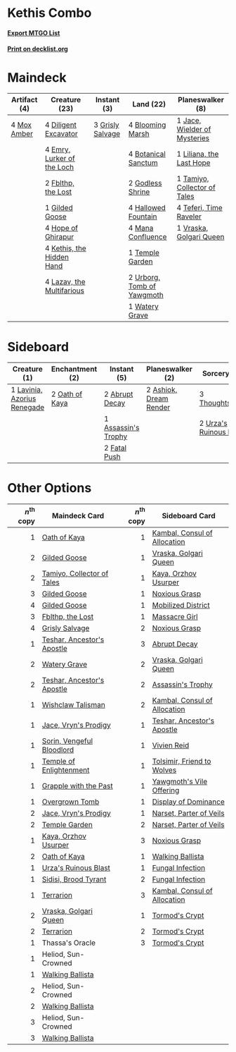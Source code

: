 # Kethis Combo

#### [Export MTGO List](../collection/Kethis%20Combo/Kethis%20Combo.txt)
#### [Print on decklist.org](http://decklist.org/?deckmain=4%09Blooming%20Marsh%0A4%09Botanical%20Sanctum%0A4%09Diligent%20Excavator%0A4%09Emry,%20Lurker%20of%20the%20Loch%0A2%09Fblthp,%20the%20Lost%0A1%09Gilded%20Goose%0A2%09Godless%20Shrine%0A3%09Grisly%20Salvage%0A4%09Hallowed%20Fountain%0A4%09Hope%20of%20Ghirapur%0A1%09Jace,%20Wielder%20of%20Mysteries%0A4%09Kethis,%20the%20Hidden%20Hand%0A4%09Lazav,%20the%20Multifarious%0A1%09Liliana,%20the%20Last%20Hope%0A4%09Mana%20Confluence%0A4%09Mox%20Amber%0A1%09Tamiyo,%20Collector%20of%20Tales%0A4%09Teferi,%20Time%20Raveler%0A1%09Temple%20Garden%0A2%09Urborg,%20Tomb%20of%20Yawgmoth%0A1%09Vraska,%20Golgari%20Queen%0A1%09Watery%20Grave&deckside=2%09Abrupt%20Decay%0A2%09Ashiok,%20Dream%20Render%0A1%09Assassin's%20Trophy%0A2%09Fatal%20Push%0A1%09Lavinia,%20Azorius%20Renegade%0A2%09Oath%20of%20Kaya%0A3%09Thoughtseize%0A2%09Urza's%20Ruinous%20Blast)
# Maindeck

|                                     Artifact (4)                                     |                                            Creature (23)                                            |                                        Instant (3)                                        |                                              Land (22)                                              |                                           Planeswalker (8)                                            |
|--------------------------------------------------------------------------------------|-----------------------------------------------------------------------------------------------------|-------------------------------------------------------------------------------------------|-----------------------------------------------------------------------------------------------------|-------------------------------------------------------------------------------------------------------|
|4 [Mox Amber](http://gatherer.wizards.com/Pages/Card/Details.aspx?multiverseid=443112)|4 [Diligent Excavator](http://gatherer.wizards.com/Pages/Card/Details.aspx?multiverseid=442939)      |3 [Grisly Salvage](http://gatherer.wizards.com/Pages/Card/Details.aspx?multiverseid=405253)|4 [Blooming Marsh](http://gatherer.wizards.com/Pages/Card/Details.aspx?multiverseid=417816)          |1 [Jace, Wielder of Mysteries](http://gatherer.wizards.com/Pages/Card/Details.aspx?multiverseid=460981)|
|                                                                                      |4 [Emry, Lurker of the Loch](http://gatherer.wizards.com/Pages/Card/Details.aspx?multiverseid=473005)|                                                                                           |4 [Botanical Sanctum](http://gatherer.wizards.com/Pages/Card/Details.aspx?multiverseid=417817)       |1 [Liliana, the Last Hope](http://gatherer.wizards.com/Pages/Card/Details.aspx?multiverseid=414388)    |
|                                                                                      |2 [Fblthp, the Lost](http://gatherer.wizards.com/Pages/Card/Details.aspx?multiverseid=460977)        |                                                                                           |2 [Godless Shrine](http://gatherer.wizards.com/Pages/Card/Details.aspx?multiverseid=405099)          |1 [Tamiyo, Collector of Tales](http://gatherer.wizards.com/Pages/Card/Details.aspx?multiverseid=461147)|
|                                                                                      |1 [Gilded Goose](http://gatherer.wizards.com/Pages/Card/Details.aspx?multiverseid=473122)            |                                                                                           |4 [Hallowed Fountain](http://gatherer.wizards.com/Pages/Card/Details.aspx?multiverseid=97071)        |4 [Teferi, Time Raveler](http://gatherer.wizards.com/Pages/Card/Details.aspx?multiverseid=461148)      |
|                                                                                      |4 [Hope of Ghirapur](http://gatherer.wizards.com/Pages/Card/Details.aspx?multiverseid=423821)        |                                                                                           |4 [Mana Confluence](http://gatherer.wizards.com/Pages/Card/Details.aspx?multiverseid=409573)         |1 [Vraska, Golgari Queen](http://gatherer.wizards.com/Pages/Card/Details.aspx?multiverseid=452963)     |
|                                                                                      |4 [Kethis, the Hidden Hand](http://gatherer.wizards.com/Pages/Card/Details.aspx?multiverseid=466965) |                                                                                           |1 [Temple Garden](http://gatherer.wizards.com/Pages/Card/Details.aspx?multiverseid=405112)           |                                                                                                       |
|                                                                                      |4 [Lazav, the Multifarious](http://gatherer.wizards.com/Pages/Card/Details.aspx?multiverseid=452934) |                                                                                           |2 [Urborg, Tomb of Yawgmoth](http://gatherer.wizards.com/Pages/Card/Details.aspx?multiverseid=383425)|                                                                                                       |
|                                                                                      |                                                                                                     |                                                                                           |1 [Watery Grave](http://gatherer.wizards.com/Pages/Card/Details.aspx?multiverseid=405114)            |                                                                                                       |


# Sideboard

|                                             Creature (1)                                             |                                     Enchantment (2)                                     |                                         Instant (5)                                          |                                        Planeswalker (2)                                         |                                           Sorcery (5)                                           |
|------------------------------------------------------------------------------------------------------|-----------------------------------------------------------------------------------------|----------------------------------------------------------------------------------------------|-------------------------------------------------------------------------------------------------|-------------------------------------------------------------------------------------------------|
|1 [Lavinia, Azorius Renegade](http://gatherer.wizards.com/Pages/Card/Details.aspx?multiverseid=457333)|2 [Oath of Kaya](http://gatherer.wizards.com/Pages/Card/Details.aspx?multiverseid=461136)|2 [Abrupt Decay](http://gatherer.wizards.com/Pages/Card/Details.aspx?multiverseid=456061)     |2 [Ashiok, Dream Render](http://gatherer.wizards.com/Pages/Card/Details.aspx?multiverseid=461155)|3 [Thoughtseize](http://gatherer.wizards.com/Pages/Card/Details.aspx?multiverseid=438676)        |
|                                                                                                      |                                                                                         |1 [Assassin's Trophy](http://gatherer.wizards.com/Pages/Card/Details.aspx?multiverseid=452902)|                                                                                                 |2 [Urza's Ruinous Blast](http://gatherer.wizards.com/Pages/Card/Details.aspx?multiverseid=442927)|
|                                                                                                      |                                                                                         |2 [Fatal Push](http://gatherer.wizards.com/Pages/Card/Details.aspx?multiverseid=423724)       |                                                                                                 |                                                                                                 |


# Other Options

|*n*<sup>th</sup> copy|                                            Maindeck Card                                            |*n*<sup>th</sup> copy|                                            Sideboard Card                                             |
|--------------------:|-----------------------------------------------------------------------------------------------------|--------------------:|-------------------------------------------------------------------------------------------------------|
|                    1|[Oath of Kaya](http://gatherer.wizards.com/Pages/Card/Details.aspx?multiverseid=461136)              |                    1|[Kambal, Consul of Allocation](http://gatherer.wizards.com/Pages/Card/Details.aspx?multiverseid=417756)|
|                    2|[Gilded Goose](http://gatherer.wizards.com/Pages/Card/Details.aspx?multiverseid=473122)              |                    1|[Vraska, Golgari Queen](http://gatherer.wizards.com/Pages/Card/Details.aspx?multiverseid=452963)       |
|                    2|[Tamiyo, Collector of Tales](http://gatherer.wizards.com/Pages/Card/Details.aspx?multiverseid=461147)|                    1|[Kaya, Orzhov Usurper](http://gatherer.wizards.com/Pages/Card/Details.aspx?multiverseid=460129)        |
|                    3|[Gilded Goose](http://gatherer.wizards.com/Pages/Card/Details.aspx?multiverseid=473122)              |                    1|[Noxious Grasp](http://gatherer.wizards.com/Pages/Card/Details.aspx?multiverseid=466864)               |
|                    4|[Gilded Goose](http://gatherer.wizards.com/Pages/Card/Details.aspx?multiverseid=473122)              |                    1|[Mobilized District](http://gatherer.wizards.com/Pages/Card/Details.aspx?multiverseid=461176)          |
|                    3|[Fblthp, the Lost](http://gatherer.wizards.com/Pages/Card/Details.aspx?multiverseid=460977)          |                    1|[Massacre Girl](http://gatherer.wizards.com/Pages/Card/Details.aspx?multiverseid=461026)               |
|                    4|[Grisly Salvage](http://gatherer.wizards.com/Pages/Card/Details.aspx?multiverseid=405253)            |                    2|[Noxious Grasp](http://gatherer.wizards.com/Pages/Card/Details.aspx?multiverseid=466864)               |
|                    1|[Teshar, Ancestor's Apostle](http://gatherer.wizards.com/Pages/Card/Details.aspx?multiverseid=442924)|                    3|[Abrupt Decay](http://gatherer.wizards.com/Pages/Card/Details.aspx?multiverseid=456061)                |
|                    2|[Watery Grave](http://gatherer.wizards.com/Pages/Card/Details.aspx?multiverseid=405114)              |                    2|[Vraska, Golgari Queen](http://gatherer.wizards.com/Pages/Card/Details.aspx?multiverseid=452963)       |
|                    2|[Teshar, Ancestor's Apostle](http://gatherer.wizards.com/Pages/Card/Details.aspx?multiverseid=442924)|                    2|[Assassin's Trophy](http://gatherer.wizards.com/Pages/Card/Details.aspx?multiverseid=452902)           |
|                    1|[Wishclaw Talisman](http://gatherer.wizards.com/Pages/Card/Details.aspx?multiverseid=473072)         |                    2|[Kambal, Consul of Allocation](http://gatherer.wizards.com/Pages/Card/Details.aspx?multiverseid=417756)|
|                    1|[Jace, Vryn's Prodigy](http://gatherer.wizards.com/Pages/Card/Details.aspx?multiverseid=398434)      |                    1|[Teshar, Ancestor's Apostle](http://gatherer.wizards.com/Pages/Card/Details.aspx?multiverseid=442924)  |
|                    1|[Sorin, Vengeful Bloodlord](http://gatherer.wizards.com/Pages/Card/Details.aspx?multiverseid=461144) |                    1|[Vivien Reid](http://gatherer.wizards.com/Pages/Card/Details.aspx?multiverseid=447344)                 |
|                    1|[Temple of Enlightenment](http://gatherer.wizards.com/Pages/Card/Details.aspx?multiverseid=378535)   |                    1|[Tolsimir, Friend to Wolves](http://gatherer.wizards.com/Pages/Card/Details.aspx?multiverseid=461151)  |
|                    1|[Grapple with the Past](http://gatherer.wizards.com/Pages/Card/Details.aspx?multiverseid=451103)     |                    1|[Yawgmoth's Vile Offering](http://gatherer.wizards.com/Pages/Card/Details.aspx?multiverseid=443002)    |
|                    1|[Overgrown Tomb](http://gatherer.wizards.com/Pages/Card/Details.aspx?multiverseid=405103)            |                    1|[Display of Dominance](http://gatherer.wizards.com/Pages/Card/Details.aspx?multiverseid=394538)        |
|                    2|[Jace, Vryn's Prodigy](http://gatherer.wizards.com/Pages/Card/Details.aspx?multiverseid=398434)      |                    1|[Narset, Parter of Veils](http://gatherer.wizards.com/Pages/Card/Details.aspx?multiverseid=460988)     |
|                    2|[Temple Garden](http://gatherer.wizards.com/Pages/Card/Details.aspx?multiverseid=405112)             |                    2|[Narset, Parter of Veils](http://gatherer.wizards.com/Pages/Card/Details.aspx?multiverseid=460988)     |
|                    1|[Kaya, Orzhov Usurper](http://gatherer.wizards.com/Pages/Card/Details.aspx?multiverseid=460129)      |                    3|[Noxious Grasp](http://gatherer.wizards.com/Pages/Card/Details.aspx?multiverseid=466864)               |
|                    2|[Oath of Kaya](http://gatherer.wizards.com/Pages/Card/Details.aspx?multiverseid=461136)              |                    1|[Walking Ballista](http://gatherer.wizards.com/Pages/Card/Details.aspx?multiverseid=423848)            |
|                    1|[Urza's Ruinous Blast](http://gatherer.wizards.com/Pages/Card/Details.aspx?multiverseid=442927)      |                    1|[Fungal Infection](http://gatherer.wizards.com/Pages/Card/Details.aspx?multiverseid=442982)            |
|                    1|[Sidisi, Brood Tyrant](http://gatherer.wizards.com/Pages/Card/Details.aspx?multiverseid=386664)      |                    2|[Fungal Infection](http://gatherer.wizards.com/Pages/Card/Details.aspx?multiverseid=442982)            |
|                    1|[Terrarion](http://gatherer.wizards.com/Pages/Card/Details.aspx?multiverseid=414508)                 |                    3|[Kambal, Consul of Allocation](http://gatherer.wizards.com/Pages/Card/Details.aspx?multiverseid=417756)|
|                    2|[Vraska, Golgari Queen](http://gatherer.wizards.com/Pages/Card/Details.aspx?multiverseid=452963)     |                    1|[Tormod's Crypt](http://gatherer.wizards.com/Pages/Card/Details.aspx?multiverseid=389723)              |
|                    2|[Terrarion](http://gatherer.wizards.com/Pages/Card/Details.aspx?multiverseid=414508)                 |                    2|[Tormod's Crypt](http://gatherer.wizards.com/Pages/Card/Details.aspx?multiverseid=389723)              |
|                    1|Thassa's Oracle                                                                                      |                    3|[Tormod's Crypt](http://gatherer.wizards.com/Pages/Card/Details.aspx?multiverseid=389723)              |
|                    1|Heliod, Sun-Crowned                                                                                  |                     |                                                                                                       |
|                    1|[Walking Ballista](http://gatherer.wizards.com/Pages/Card/Details.aspx?multiverseid=423848)          |                     |                                                                                                       |
|                    2|Heliod, Sun-Crowned                                                                                  |                     |                                                                                                       |
|                    2|[Walking Ballista](http://gatherer.wizards.com/Pages/Card/Details.aspx?multiverseid=423848)          |                     |                                                                                                       |
|                    3|Heliod, Sun-Crowned                                                                                  |                     |                                                                                                       |
|                    3|[Walking Ballista](http://gatherer.wizards.com/Pages/Card/Details.aspx?multiverseid=423848)          |                     |                                                                                                       |

